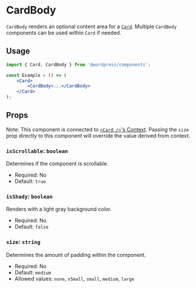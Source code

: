 # CardBody

`CardBody` renders an optional content area for a [`Card`](../card/README.md). Multiple `CardBody` components can be used within `Card` if needed.

## Usage

```jsx
import { Card, CardBody } from '@wordpress/components';

const Example = () => (
	<Card>
		<CardBody>...</CardBody>
	</Card>
);
```

## Props

Note: This component is connected to [`<Card />`'s Context](../card/README.md#context). Passing the `size` prop directly to this component will override the value derived from context.

### `isScrollable`: `boolean`

Determines if the component is scrollable.

-   Required: No
-   Default: `true`

### `isShady`: `boolean`

Renders with a light gray background color.

-   Required: No
-   Default: `false`

### `size`: `string`

Determines the amount of padding within the component.

- Required: No
- Default: `medium`
- Allowed values: `none`, `xSmall`, `small`, `medium`, `large`

